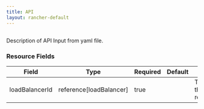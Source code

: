 ```yaml
---
title: API
layout: rancher-default
---
```


## <no value>

Description of API Input from yaml file. 
​​
### Resource Fields

Field | Type | Required | Default | Description
---|---|---|---|---
loadBalancerId | reference[loadBalancer] | true | <no value> | The loadBalancerId for the removeLoadBalancerInput

